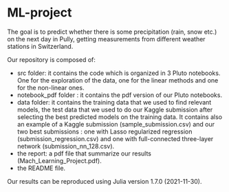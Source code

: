# ML-project

The goal is to predict whether there is some precipitation (rain, snow etc.) on the next day in Pully, getting measurements from different weather stations in Switzerland.

Our repository is composed of:

- src folder: it contains the code which is organized in 3 Pluto notebooks. One for the exploration of the data, one for the linear methods and one for the non-linear ones.
- notebook_pdf folder : it contains the pdf version of our Pluto notebooks.
- data folder: it contains the training data that we used to find relevant models, the test data that we used to do our Kaggle submission after selecting the best predicted models on the training data. It contains also an example of a Kaggle submission (sample_submission.csv) and our two best submissions : one with Lasso regularized regression (submission_regression.csv) and one with full-connected three-layer network (submission_nn_128.csv).
- the report: a pdf file that summarize our results (Mach_Learning_Project.pdf).
- the README file.

Our results can be reproduced using Julia version 1.7.0 (2021-11-30).
